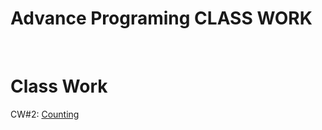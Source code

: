 
<html>
  <head>
    <meta charset="utf-8">
    
  </head>
  <body>
    <h1>Advance Programing CLASS WORK</h1>
	</br>
	<h1>Class Work</h1>
	<p>CW#2: <a href="https://omerkucuker.github.io/AdvancePrograming/CW%232/Counting.html" 
   target=NewTab>Counting</a>
	</p>
   
    
  </body>
</html>
